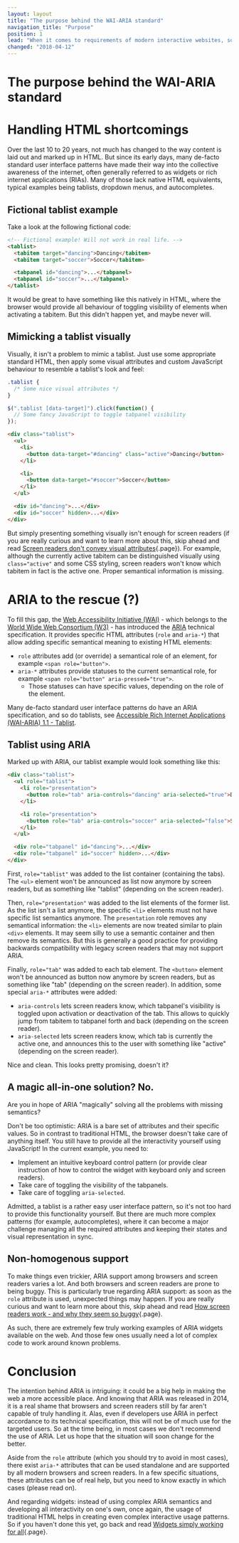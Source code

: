 ```yaml
---
layout: layout
title: "The purpose behind the WAI-ARIA standard"
navigation_title: "Purpose"
position: 1
lead: "When it comes to requirements of modern interactive websites, sometimes the semantic vocabulary of HTML may not be enough anymore. To fill this gap, the Accessible Rich Internet Application (ARIA) specification was introduced: it describes how to add semantics to HTML content in order to make user controls and dynamic content more accessible. However, there are pitfalls you need to know about."
changed: "2018-04-12"
---
```


# The purpose behind the WAI-ARIA standard

# Handling HTML shortcomings

Over the last 10 to 20 years, not much has changed to the way content is laid out and marked up in HTML. But since its early days, many de-facto standard user interface patterns have made their way into the collective awareness of the internet, often generally referred to as widgets or rich internet applications (RIAs). Many of those lack native HTML equivalents, typical examples being tablists, dropdown menus, and autocompletes.

## Fictional tablist example

Take a look at the following fictional code:

```html
<!-- Fictional example! Will not work in real life. -->
<tablist>
  <tabitem target="dancing">Dancing</tabitem>
  <tabitem target="soccer">Soccer</tabitem>

  <tabpanel id="dancing">...</tabpanel>
  <tabpanel id="soccer">...</tabpanel>
</tablist>
```

It would be great to have something like this natively in HTML, where the browser would provide all behaviour of toggling visibility of elements when activating a tabitem. But this didn't happen yet, and maybe never will.

## Mimicking a tablist visually

Visually, it isn't a problem to mimic a tablist. Just use some appropriate standard HTML, then apply some visual attributes and custom JavaScript behaviour to resemble a tablist's look and feel:

```css
.tablist {
  /* Some nice visual attributes */
}
```

```javascript
$(".tablist [data-target]").click(function() {
  // Some fancy JavaScript to toggle tabpanel visibility
});
```

```html
<div class="tablist">
  <ul>
    <li>
      <button data-target="#dancing" class="active">Dancing</button>
    </li>

    <li>
      <button data-target="#soccer">Soccer</button>
    </li>
  </ul>

  <div id="dancing">...</div>
  <div id="soccer" hidden>...</div>
</div>
```

But simply presenting something visually isn't enough for screen readers (if you are really curious and want to learn more about this, skip ahead and read [Screen readers don't convey visual attributes](/knowledge/desktop-screen-readers/no-visual-attributes){.page}). For example, although the currently active tabitem can be distinguished visually using `class="active"` and some CSS styling, screen readers won't know which tabitem in fact is the active one. Proper semantical information is missing.

# ARIA to the rescue (?)

To fill this gap, the [Web Accessibility Initiative (WAI)](https://www.w3.org/WAI/) - which belongs to the [World Wide Web Consortium (W3)](https://www.w3.org/) - has introduced the [ARIA](https://www.w3.org/WAI/intro/aria) technical specification. It provides specific HTML attributes (`role` and `aria-*`) that allow adding specific semantical meaning to existing HTML elements:

- `role` attributes add (or override) a semantical role of an element, for example `<span role="button">`.
- `aria-*` attributes provide statuses to the current semantical role, for example `<span role="button" aria-pressed="true">`.
    - Those statuses can have specific values, depending on the role of the element.

Many de-facto standard user interface patterns do have an ARIA specification, and so do tablists, see [Accessible Rich Internet Applications (WAI-ARIA) 1.1 - Tablist](https://www.w3.org/TR/wai-aria-1.1/#tablist).

## Tablist using ARIA

Marked up with ARIA, our tablist example would look something like this:

```html
<div class="tablist">
  <ul role="tablist">
    <li role="presentation">
      <button role="tab" aria-controls="dancing" aria-selected="true">Dancing</button>
    </li>

    <li role="presentation">
      <button role="tab" aria-controls="soccer" aria-selected="false">Soccer</button>
    </li>
  </ul>

  <div role="tabpanel" id="dancing">...</div>
  <div role="tabpanel" id="soccer" hidden>...</div>
</div>
```

First, `role="tablist"` was added to the list container (containing the tabs). The `<ul>` element won't be announced as list now anymore by screen readers, but as something like "tablist" (depending on the screen reader).

Then, `role="presentation"` was added to the list elements of the former list. As the list isn't a list anymore, the specific `<li>` elements must not have specific list semantics anymore. The `presentation` role removes any semantical information: the `<li>` elements are now treated similar to plain `<div>` elements. It may seem silly to use a semantic container and then remove its semantics. But this is generally a good practice for providing backwards compatibility with legacy screen readers that may not support ARIA.

Finally, `role="tab"` was added to each tab element. The `<button>` element won't be announced as button now anymore by screen readers, but as something like "tab" (depending on the screen reader). In addition, some special `aria-*` attributes were added:

- `aria-controls` lets screen readers know, which tabpanel's visibility is toggled upon activation or deactivation of the tab. This allows to quickly jump from tabitem to tabpanel forth and back (depending on the screen reader).
- `aria-selected` lets screen readers know, which tab is currently the active one, and announces this to the user with something like "active" (depending on the screen reader).

Nice and clean. This looks pretty promising, doesn't it?

## A magic all-in-one solution? No.

Are you in hope of ARIA "magically" solving all the problems with missing semantics?

Don't be too optimistic: ARIA is a bare set of attributes and their specific values. So in contrast to traditional HTML, the browser doesn't take care of anything itself. You still have to provide all the interactivity yourself using JavaScript! In the current example, you need to:

- Implement an intuitive keyboard control pattern (or provide clear instruction of how to control the widget with keyboard only and screen readers).
- Take care of toggling the visibility of the tabpanels.
- Take care of toggling `aria-selected`.

Admitted, a tablist is a rather easy user interface pattern, so it's not too hard to provide this functionality yourself. But there are much more complex patterns (for example, autocompletes), where it can become a major challenge managing all the required attributes and keeping their states and visual representation in sync.

## Non-homogenous support

To make things even trickier, ARIA support among browsers and screen readers varies a lot. And both browsers and screen readers are prone to being buggy. This is particularly true regarding ARIA support: as soon as the `role` attribute is used, unexpected things may happen. If you are really curious and want to learn more about this, skip ahead and read [How screen readers work - and why they seem so buggy](/knowledge/desktop-screen-readers/so-buggy){.page}.

As such, there are extremely few truly working examples of ARIA widgets available on the web. And those few ones usually need a lot of complex code to work around known problems.

# Conclusion

The intention behind ARIA is intriguing: it could be a big help in making the web a more accessible place. And knowing that ARIA was released in 2014, it is a real shame that browsers and screen readers still by far aren't capable of truly handling it. Alas, even if developers use ARIA in perfect accordance to its technical specification, this will not be of much use for the targeted users. So at the time being, in most cases we don't recommend the use of ARIA. Let us hope that the situation will soon change for the better.

Aside from the `role` attribute (which you should try to avoid in most cases), there exist `aria-*` attributes that can be used standalone and are supported by all modern browsers and screen readers. In a few specific situations, these attributes can be of real help, but you need to know exactly in which cases (please read on).

And regarding widgets: instead of using complex ARIA semantics and developing all interactivity on one's own, once again, the usage of traditional HTML helps in creating even complex interactive usage patterns. So if you haven't done this yet, go back and read [Widgets simply working for all](/knowledge/semantics/widgets){.page}.